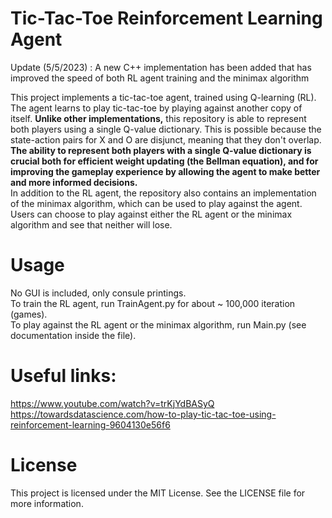 # Tic-Tac-Toe Reinforcement Learning Agent

Update (5/5/2023) : A new C++ implementation has been added that has improved the speed of both RL agent training 
and the minimax algorithm

This project implements a tic-tac-toe agent, trained using Q-learning (RL). The agent learns to play tic-tac-toe by playing against another copy of itself.
**Unlike other implementations,** this repository is able to represent both players using a single Q-value dictionary.
This is possible because the state-action pairs for X and O are disjunct, meaning that they don't overlap.
**The ability to represent both players with a single Q-value dictionary is crucial both for efficient weight updating (the Bellman equation), and for improving the gameplay experience by allowing the agent to make better and more informed decisions.**  
In addition to the RL agent, the repository also contains an implementation of the minimax algorithm, which can be used to play against the agent.
Users can choose to play against either the RL agent or the minimax algorithm and see that neither will lose.

# Usage
No GUI is included, only consule printings.  
To train the RL agent, run TrainAgent.py for about ~ 100,000 iteration (games).  
To play against the RL agent or the minimax algorithm, run Main.py (see documentation inside the file).


# Useful links:
https://www.youtube.com/watch?v=trKjYdBASyQ  
https://towardsdatascience.com/how-to-play-tic-tac-toe-using-reinforcement-learning-9604130e56f6

# License
This project is licensed under the MIT License. See the LICENSE file for more information.
